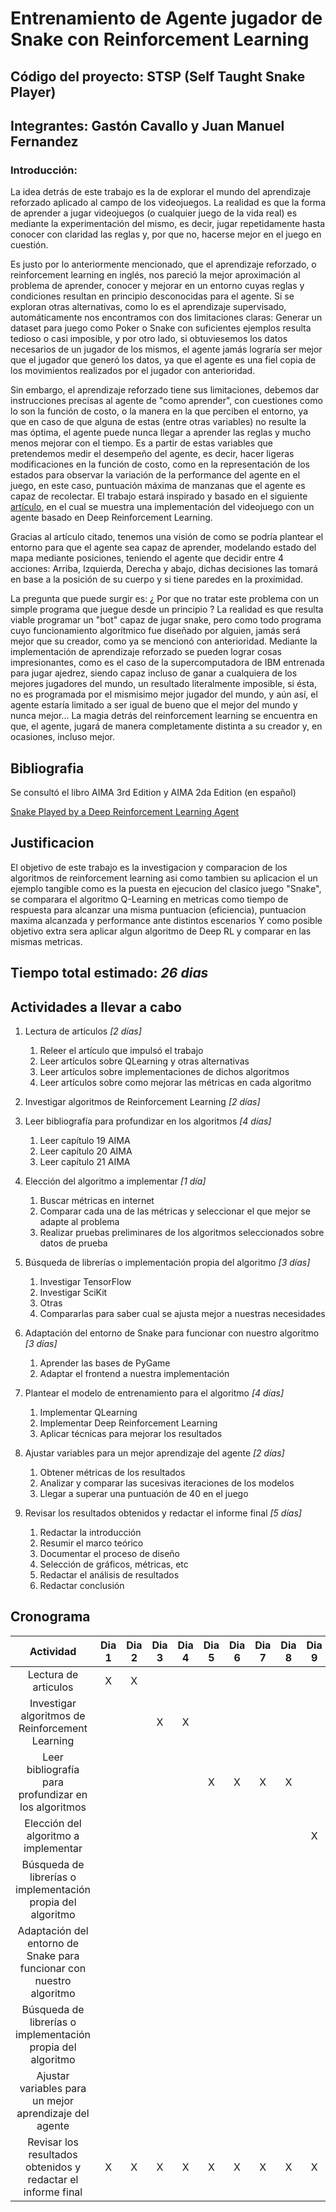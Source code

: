 # Entrenamiento de Agente jugador de Snake con Reinforcement Learning

## Código del proyecto: STSP (Self Taught Snake Player)

## Integrantes: Gastón Cavallo y Juan Manuel Fernandez

### Introducción:

  La idea detrás de este trabajo es la de explorar el mundo del aprendizaje reforzado aplicado al campo de los videojuegos. La realidad es que la forma de aprender a jugar
  videojuegos (o cualquier juego de la vida real) es mediante la experimentación del mismo, es decir, jugar repetidamente hasta conocer con claridad las reglas y, por que no,
  hacerse mejor en el juego en cuestión.
  
  Es justo por lo anteriormente mencionado, que el aprendizaje reforzado, o reinforcement learning en inglés, nos pareció la mejor aproximación al problema de aprender, conocer
  y mejorar en un entorno cuyas reglas y condiciones resultan en principio desconocidas para el agente. Si se exploran otras alternativas, como lo es el aprendizaje supervisado,
  automáticamente nos encontramos con dos limitaciones claras: Generar un dataset para juego como Poker o Snake con suficientes ejemplos resulta tedioso o casi imposible, y por
  otro lado, si obtuviesemos los datos necesarios de un jugador de los mismos, el agente jamás lograría ser mejor que el jugador que generó los datos, ya que el agente es una fiel copia
  de los movimientos realizados por el jugador con anterioridad.
  
  Sin embargo, el aprendizaje reforzado tiene sus limitaciones, debemos dar instrucciones precisas al agente de "como aprender", con cuestiones como lo son la función de costo,
  o la manera en la que perciben el entorno, ya que en caso de que alguna de estas (entre otras variables) no resulte la mas óptima, el agente puede nunca llegar a aprender las reglas
  y mucho menos mejorar con el tiempo. Es a partir de estas variables que pretendemos medir el desempeño del agente, es decir, hacer ligeras modificaciones en la función de costo,
  como en la representación de los estados para observar la variación de la performance del agente en el juego, en este caso, puntuación máxima de manzanas que el agente es capaz 
  de recolectar. El trabajo estará inspirado y basado en el siguiente [artículo](https://towardsdatascience.com/snake-played-by-a-deep-reinforcement-learning-agent-53f2c4331d36),
  en el cual se muestra una implementación del videojuego con un agente basado en Deep Reinforcement Learning.
  
  Gracias al artículo citado, tenemos una visión de como se podría plantear el entorno para que el agente sea capaz de aprender, modelando estado del mapa mediante posiciones, 
  teniendo el agente que decidir entre 4 acciones: Arriba, Izquierda, Derecha y abajo, dichas decisiones las tomará en base a la posición de su cuerpo y si tiene paredes en la proximidad.
  
  La pregunta que puede surgir es: ¿ Por que no tratar este problema con un simple programa que juegue desde un principio ? La realidad es que resulta viable programar un "bot"
  capaz de jugar snake, pero como todo programa cuyo funcionamiento algorítmico fue diseñado por alguien, jamás será mejor que su creador, como ya se mencionó con anterioridad.
  Mediante la implementación de aprendizaje reforzado se pueden lograr cosas impresionantes, como es el caso de la supercomputadora de IBM entrenada para jugar ajedrez, siendo
  capaz incluso de ganar a cualquiera de los mejores jugadores del mundo, un resultado literalmente imposible, si ésta, no es programada por el mismisimo mejor jugador del mundo, y 
  aún así, el agente estaría limitado a ser igual de bueno que el mejor del mundo y nunca mejor...
  La magia detrás del reinforcement learning se encuentra en que, el agente, jugará de manera completamente distinta a su creador y, en ocasiones, incluso mejor.
  

  ## Bibliografia
  Se consultó el libro AIMA 3rd Edition y AIMA 2da Edition (en español)

  [Snake Played by a Deep Reinforcement Learning Agent](https://towardsdatascience.com/snake-played-by-a-deep-reinforcement-learning-agent-53f2c4331d36)

  ## Justificacion
  El objetivo de este trabajo es la investigacion y comparacion de los algoritmos de reinforcement learning asi como tambien su aplicacion el un ejemplo tangible como es la puesta en ejecucion del clasico juego "Snake", se comparara el algoritmo Q-Learning en metricas como tiempo de respuesta para alcanzar una misma puntuacion (eficiencia), puntuacion maxima alcanzada y performance ante distintos escenarios
  Y como posible objetivo extra sera aplicar algun algoritmo de Deep RL y comparar en las mismas metricas.
  ## Tiempo total estimado: *26 dias*

  ## Actividades a llevar a cabo
  
  1. Lectura de articulos *[2 días]*
        1. Releer el artículo que impulsó el trabajo
        2. Leer artículos sobre QLearning y otras alternativas
        3. Leer artículos sobre implementaciones de dichos algoritmos
        4. Leer artículos sobre como mejorar las métricas en cada algoritmo
  
  2. Investigar algoritmos de Reinforcement Learning *[2 días]*
  
  3. Leer bibliografía para profundizar en los algoritmos *[4 días]*
        1. Leer capítulo 19 AIMA
        2. Leer capítulo 20 AIMA
        3. Leer capítulo 21 AIMA
  
  4. Elección del algoritmo a implementar *[1 día]*
        1. Buscar métricas en internet
        2. Comparar cada una de las métricas y seleccionar el que mejor se adapte al problema
        3. Realizar pruebas preliminares de los algoritmos seleccionados sobre datos de prueba
  
  5. Búsqueda de librerías o implementación propia del algoritmo *[3 días]*
        1. Investigar TensorFlow
        2. Investigar SciKit
        3. Otras
        4. Compararlas para saber cual se ajusta mejor a nuestras necesidades
  
  6. Adaptación del entorno de Snake para funcionar con nuestro algoritmo *[3 días]*
        1. Aprender las bases de PyGame
        2. Adaptar el frontend a nuestra implementación
  
  7. Plantear el modelo de entrenamiento para el algoritmo *[4 días]*
        1. Implementar QLearning
        2. Implementar Deep Reinforcement Learning
        3. Aplicar técnicas para mejorar los resultados
  
  8. Ajustar variables para un mejor aprendizaje del agente *[2 días]*
        1. Obtener métricas de los resultados
        2. Analizar y comparar las sucesivas iteraciones de los modelos
        3. Llegar a superar una puntuación de 40 en el juego
  
  9.  Revisar los resultados obtenidos y redactar el informe final *[5 días]*
        1.  Redactar la introducción
        2.  Resumir el marco teórico
        3.  Documentar el proceso de diseño
        4.  Selección de gráficos, métricas, etc
        5.  Redactar el análisis de resultados
        6.  Redactar conclusión 

  ## Cronograma
  
  | Actividad | Dia 1 | Dia 2 | Dia 3 | Dia 4 | Dia 5 | Dia 6 | Dia  7| Dia 8 | Dia 9 | Dia 10 | Dia 11 | Dia 12 | Dia 13 | Dia 14 | Dia 15 | Dia 16 | Dia 17 | Dia 18 | Dia 19 | Dia 20 | Dia 21 | Dia 22 | Dia 23 | Dia 24 | Dia 25 | Dia 26 |
  | :-: | :-: | :-: | :-: | :-: | :-: | :-: | :-: | :-: | :-: | :-: | :-: | :-: | :-: | :-: | :-: | :-: | :-: | :-: | :-: | :-: | :-: | :-: | :-: | :-: | :-: | :-: |
  | Lectura de articulos                                                  | X | X |   |   |   |   |   |   |   |   |   |   |   |   |   |   |   |   |   |   |   |   |   |   |   |   |
  | Investigar algoritmos de Reinforcement Learning                       |   |   | X | X |   |   |   |   |   |   |   |   |   |   |   |   |   |   |   |   |   |   |   |   |   |   |
  | Leer bibliografía para profundizar en los algoritmos                  |   |   |   |   | X | X | X | X |   |   |   |   |   |   |   |   |   |   |   |   |   |   |   |   |   |   |
  | Elección del algoritmo a implementar                                  |   |   |   |   |   |   |   |   | X |   |   |   |   |   |   |   |   |   |   |   |   |   |   |   |   |   |
  | Búsqueda de librerías o implementación propia del algoritmo           |   |   |   |   |   |   |   |   |   | X | X | X |   |   |   |   |   |   |   |   |   |   |   |   |   |   |
  | Adaptación del entorno de Snake para funcionar con nuestro algoritmo  |   |   |   |   |   |   |   |   |   |   |   |   | X | X | X |   |   |   |   |   |   |   |   |   |   |   |
  | Búsqueda de librerías o implementación propia del algoritmo           |   |   |   |   |   |   |   |   |   |   |   |   |   |   |   | X | X | X | X |   |   |   |   |   |   |   |
  | Ajustar variables para un mejor aprendizaje del agente                |   |   |   |   |   |   |   |   |   |   |   |   |   |   |   |   |   |   |   | X | X |   |   |   |   |   |
  | Revisar los resultados obtenidos y redactar el informe final          | X | X | X | X | X | X | X | X | X | X | X | X | X | X | X | X | X | X | X | X | X | X | X | X | X | X |
